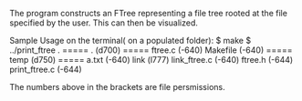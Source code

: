  The program constructs an FTree representing a file tree rooted at the file specified by the user. This can then be visualized.
 
 Sample Usage on the terminal( on a populated folder):
 $ make
 $ ../print_ftree .
 ===== . (d700) =====
  ftree.c (-640)
  Makefile (-640)
  ===== temp (d750) =====
    a.txt (-640)
    link (l777)
    link_ftree.c (-640)
  ftree.h (-644)
  print_ftree.c (-644)
 
 
 The numbers above in the brackets are file persmissions.
